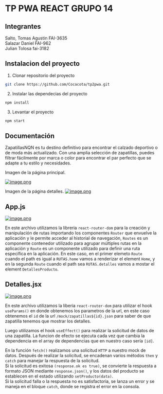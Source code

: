 # TP PWA REACT GRUPO 14

## Integrantes

Salto, Tomas Agustin FAI-3635\
Salazar Daniel FAI-962\
Julian Tolosa fai-3182

## Instalacion del proyecto

1. Clonar repositorio del proyecto

```bash
git clone https://github.com/Cocacota/tp2pwa.git
```

2. Instalar las dependecias del proyecto

```bash
npm install
```

3. Levantar el proyecto

```bash
npm start
```

## Documentación

ZapatillasNQN es tu destino definitivo para encontrar el calzado deportivo o de moda más actualizado. Con una amplia selección de zapatillas, puedes filtrar fácilmente por marca o color para encontrar el par perfecto que se adapte a tu estilo y necesidades.

Imagen de la página principal.

[![image.png](https://i.postimg.cc/7L8wRvCm/image.png)](https://postimg.cc/0zfT6B0w)

Imagen de la página detalles.
[![image.png](https://i.postimg.cc/sgSR7nnS/image.png)](https://postimg.cc/gxY5PKbk)

## App.js

[![image.png](https://i.postimg.cc/ZYBZJKrV/image.png)](https://postimg.cc/qgTWLrD3)

En este archivo utilizamos la libreria `react-router-dom` para la creación y manipulación de rutas importando los componentes `Router` que envuelve la aplicación y le permite acceder al historial de navegación, `Routes` es un componente contenedor utilizado para agrupar múltiples rutas en la aplicación y `Route` es un componente utilizado para definir una ruta específica en la aplicación. En este caso, en el primer elemeto `Route` cuando el path es igual a `RUTAS.home` vamos a renderizar el element `Home`, y en la segunda `Route` cuando el path sea `RUTAS.detalles` vamos a mostar el element `DetallesProducto`.

## Detalles.jsx

[![image.png](https://i.postimg.cc/W3DRpXJh/image.png)](https://postimg.cc/BLG7M5p0)

En este archivo utilizamos la liberia `react-router-dom` para utilizar el hook `useParams()` en donde obtenemos los parametros de la url, en este caso obtenemos el `id` de la url `/mock/zapatillas${id}.json` para saber de que zapatilla tenemos que mostrar los detalles.

Luego utilizamos el hook `useEffect()` para realizar la solicitud de datos de una zapatilla. La funcion de efecto se ejecuta cada vez que cambia la dependencia en el array de dependencias que en nuestro caso sería `[id]`.

En la función `fetch()` realizamos una solicitud `HTTP` a nuestro mock de datos. Después de realizar la solicitud, se encadenan varios métodos `then` y `catch` para manejar la respuesta de la solicitud.\
Si la solicitud es exitosa `(response.ok es true)`, se convierte la respuesta a formato JSON mediante `response.json()`, y los datos del producto se establecen en el estado utilizando `setProducto(data)`.\
Si la solicitud falla o la respuesta no es satisfactoria, se lanza un error y se maneja en el bloque `catch`, donde se registra el error en la consola.
